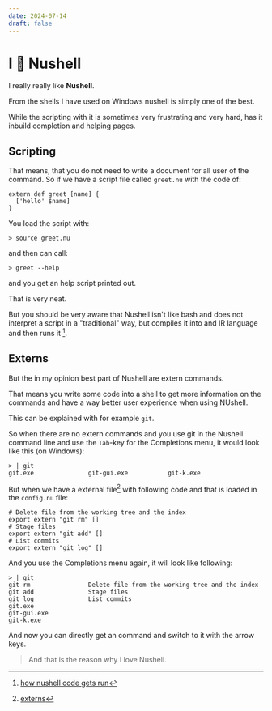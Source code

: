 ```yaml
---
date: 2024-07-14
draft: false
---
```


# I &#x1F496; Nushell

I really really like **Nushell**.

From the shells I have used on Windows nushell is simply one of the best.

While the scripting with it is sometimes very frustrating and very hard,
has it inbuild completion and helping pages.

## Scripting

That means, that you do not need to write a document for all user of the command.
So if we have a script file called `greet.nu` with the code of:

```
extern def greet [name] {
  ['hello' $name]
}
```

You load the script with:

```
> source greet.nu
```

and then can call:

```
> greet --help
```

and you get an help script printed out.

That is very neat.

But you should be very aware that Nushell isn't like bash and does not interpret
a script in a "traditional" way, but compiles it into and IR language
and then runs it [^1].

## Externs

But the in my opinion best part of Nushell are extern commands.

That means you write some code into a shell to get more information on the
commands and have a way better user experience when using NUshell.

This can be explained with for example `git`.

So when there are no extern commands and you use git in the Nushell command
line and use the `Tab`-key for the Completions menu,
it would look like this (on Windows):

```
> | git
git.exe               git-gui.exe           git-k.exe
```

But when we have a external file[^2] with following code and
that is loaded in the `config.nu` file:

```
# Delete file from the working tree and the index
export extern "git rm" []
# Stage files
export extern "git add" []
# List commits
export extern "git log" []
```

And you use the Completions menu again, it will look like following:

```
> | git
git rm                Delete file from the working tree and the index
git add               Stage files
git log               List commits
git.exe
git-gui.exe
git-k.exe
```

And now you can directly get an command and switch to it with the arrow keys.

> And that is the reason why I love Nushell.

[^1]: [how nushell code gets run](https://www.nushell.sh/book/how_nushell_code_gets_run.html#parsing-and-evaluation)
[^2]: [externs](https://www.nushell.sh/book/externs.html)
